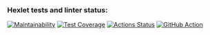 ### Hexlet tests and linter status:
[![Maintainability](https://api.codeclimate.com/v1/badges/a99a88d28ad37a79dbf6/maintainability)](https://codeclimate.com/github/codeclimate/codeclimate/maintainability)
[![Test Coverage](https://api.codeclimate.com/v1/badges/1b01f7da1b3a9b7782fd/test_coverage)](https://codeclimate.com/github/LMaksimova/frontend-project-lvl2/test_coverage)
[![Actions Status](https://github.com/LMaksimova/frontend-project-lvl2/workflows/hexlet-check/badge.svg)](https://github.com/LMaksimova/frontend-project-lvl2/actions)
[![GitHub Action](https://github.com/github/docs/actions/workflows/main.yml/badge.svg)](https://github.com/LMaksimova/frontend-project-lvl2/actions)

